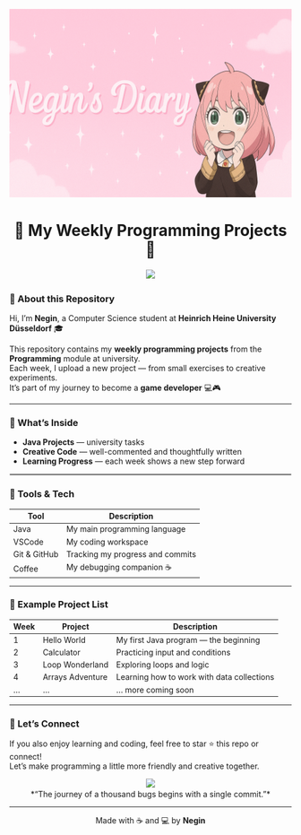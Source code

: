 <p align="center">
  <img src="https://github.com/Neginae/University-Programming-/blob/main/Banner.png?raw=true" width="800" alt="Negin's Diary banner">
</p><div align="center">

# 🌸 My Weekly Programming Projects 🌸  

<img src="https://media.tenor.com/dv6JvI8S_HIAAAAi/anya-forger-spy-x-family.gif" width="200"/>  

</div>



### 🎀 About this Repository
Hi, I’m **Negin**, a Computer Science student at **Heinrich Heine University Düsseldorf** 🎓  

This repository contains my **weekly programming projects** from the **Programming** module at university.  
Each week, I upload a new project — from small exercises to creative experiments.  
It’s part of my journey to become a **game developer** 💻🎮  

---

### 🎀 What’s Inside
- **Java Projects** — university tasks 
- **Creative Code** — well-commented and thoughtfully written  
- **Learning Progress** — each week shows a new step forward  
<hr style="margin-top: 5px; border: 0.5px solid #d3d3d3;">

### 🎀 Tools & Tech

| Tool | Description |
|------|--------------|
| Java | My main programming language |
| VSCode | My coding workspace |
| Git & GitHub | Tracking my progress and commits |
| Coffee | My debugging companion ☕ |

---

### 🎀 Example Project List

| Week | Project | Description |
|------|----------|-------------|
| 1 | Hello World | My first Java program — the beginning |
| 2 | Calculator | Practicing input and conditions |
| 3 | Loop Wonderland | Exploring loops and logic |
| 4 | Arrays Adventure | Learning how to work with data collections |
| … | … | … more coming soon |

---

### 🧸 Let’s Connect
If you also enjoy learning and coding, feel free to star ⭐ this repo or connect!  
Let’s make programming a little more friendly and creative together.

<p align="center">
  <img src="https://media.tenor.com/lrVss9UjPMoAAAAM/anya-forger-spy-x-family.gif" width="180">
  <br>
  *“The journey of a thousand bugs begins with a single commit.”*
</p>

---

<div align="center">
  
Made with ☕ and 💻 by **Negin**

</div>
